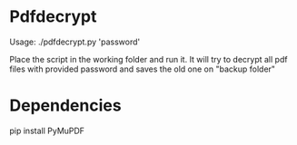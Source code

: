 # Pdfdecrypt

Usage: ./pdfdecrypt.py 'password'

Place the script in the working folder and run it. It will try to decrypt all pdf files with provided password and saves the old one on "backup folder"

# Dependencies

pip install PyMuPDF
